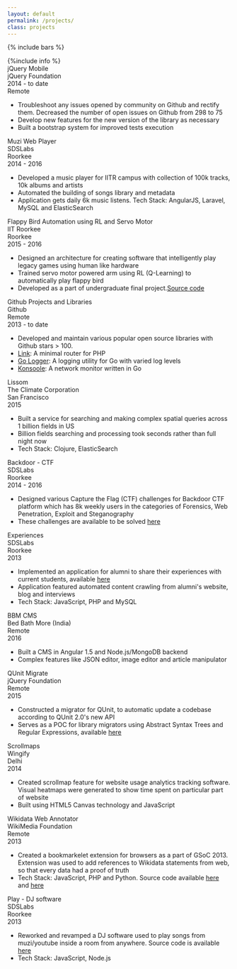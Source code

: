 ```yaml
---
layout: default
permalink: /projects/
class: projects
---
```


{% include bars %}

<div class="container">
	{%include info %}
	<div class="projects-container">
		<div class="projects-about">
			<div class="project-item">
				<div class="project-item-small-desc">
					<div class="project-item-name">jQuery Mobile</div>
					<div class="project-item-org">jQuery Foundation</div>
				</div class="project-item-meta">
				<div>
					<div class="project-item-year">2014 - to date</div>
					<div class="project-item-location">Remote</div>
				</div>
				<div class="project-item-description">
					<ul>
						<li>Troubleshoot any issues opened by community on Github and rectify them. Decreased the number of open issues on Github from 298 to 75</li>
						<li>Develop new features for the new version of the library as necessary</li>
						<li>Built a bootstrap system for improved tests execution</li>
					</ul>
				</div>
			</div>
			<div class="project-item">
				<div class="project-item-small-desc">
					<div class="project-item-name">Muzi Web Player</div>
					<div class="project-item-org">SDSLabs</div>
				</div class="project-item-meta">
				<div>
					<div class="project-item-location">Roorkee</div>
					<div class="project-item-year">2014 - 2016</div>
				</div>
				<div class="project-item-description">
					<ul>
						<li>Developed a music player for IITR campus with collection of 100k tracks, 10k albums and artists</li>
						<li>Automated the building of songs library and metadata</li>
						<li>Application gets daily 6k music listens. Tech Stack: AngularJS, Laravel, MySQL and ElasticSearch</li>
					</ul>
				</div>
			</div>
			<div class="project-item">
				<div class="project-item-small-desc">
					<div class="project-item-name">Flappy Bird Automation using RL and Servo Motor</div>
					<div class="project-item-org">IIT Roorkee</div>
				</div>
				<div class="project-item-meta">
					<div class="project-item-location">Roorkee</div>
					<div class="project-item-year">2015 - 2016</div>
				</div>
				<div class="project-item-description">
					<ul>
						<li>Designed an architecture for creating software that intelligently play legacy games using human like hardware</li>
						<li>Trained servo motor powered arm using RL (Q-Learning) to automatically play flappy bird</li>
						<li>Developed as a part of undergraduate final project.<a href="https://github.com/apsdehal/Flappy-Bird-Servo-Automation">Source code</a></li>
					</ul>
				</div>
			</div>
			<div class="project-item">
				<div class="project-item-small-desc">
					<div class="project-item-name">Github Projects and Libraries</div>
					<div class="project-item-org">Github</div>
				</div class="project-item-meta">
				<div>
					<div class="project-item-location">Remote</div>
					<div class="project-item-year">2013 - to date</div>
				</div>
				<div class="project-item-description">
					<ul>
						<li>Developed and maintain various popular open source libraries with Github stars > 100.</li>
						<li><a href="https://github.com/apsdehal/Link">Link</a>: A minimal router for PHP</li>
						<li><a href="https://github.com/apsdehal/go-logger">Go Logger</a>: A logging utility for Go with varied log levels</li>
						<li><a href="https://github.com/apsdehal/Konsoole">Konsoole</a>: A network monitor written in Go</li>
					</ul>
				</div>
			</div>
			<div class="project-item">
				<div class="project-item-small-desc">
					<div class="project-item-name">Lissom</div>
					<div class="project-item-org">The Climate Corporation</div>
				</div class="project-item-meta">
				<div>
					<div class="project-item-location">San Francisco</div>
					<div class="project-item-year">2015</div>
				</div>
				<div class="project-item-description">
					<ul>
						<li>Built a service for searching and making complex spatial queries across 1 billion fields in US</li>
						<li>Billion fields searching and processing took seconds rather than full night now</li>
						<li>Tech Stack: Clojure, ElasticSearch</li>
					</ul>
				</div>
			</div>
			<div class="project-item">
				<div class="project-item-small-desc">
					<div class="project-item-name">Backdoor - CTF</div>
					<div class="project-item-org">SDSLabs</div>
				</div class="project-item-meta">
				<div>
					<div class="project-item-location">Roorkee</div>
					<div class="project-item-year">2014 - 2016</div>
				</div>
				<div class="project-item-description">
					<ul>
						<li>Designed various Capture the Flag (CTF) challenges for Backdoor CTF platform which has 8k weekly users in the categories of Forensics, Web Penetration, Exploit and Steganography</li>
						<li>These challenges are available to be solved <a href="https://backdoor.sdslabs.co/users/apsdehal">here</a>
					</ul>
				</div>
			</div>
			<div class="project-item">
				<div class="project-item-small-desc">
					<div class="project-item-name">Experiences</div>
					<div class="project-item-org">SDSLabs</div>
				</div class="project-item-meta">
				<div>
					<div class="project-item-location">Roorkee</div>
					<div class="project-item-year">2013</div>
				</div>
				<div class="project-item-description">
					<ul>
						<li>Implemented an application for alumni to share their experiences with current students, available <a href="https://experiences.sdslabs.co">here</a></li>
						<li>Application featured automated content crawling from alumni's website, blog and interviews</li>
						<li>Tech Stack: JavaScript, PHP and MySQL</li>
					</ul>
				</div>
			</div>
			<div class="project-item">
				<div class="project-item-small-desc">
					<div class="project-item-name">BBM CMS</div>
					<div class="project-item-org">Bed Bath More (India)</div>
				</div class="project-item-meta">
				<div>
					<div class="project-item-location">Remote</div>
					<div class="project-item-year">2016</div>
				</div>
				<div class="project-item-description">
					<ul>
						<li>Built a CMS in Angular 1.5 and Node.js/MongoDB backend</li>
						<li>Complex features like JSON editor, image editor and article manipulator</li>
					</ul>
				</div>
			</div>
			<div class="project-item">
				<div class="project-item-small-desc">
					<div class="project-item-name">QUnit Migrate</div>
					<div class="project-item-org">jQuery Foundation</div>
				</div class="project-item-meta">
				<div>
					<div class="project-item-location">Remote</div>
					<div class="project-item-year">2015</div>
				</div>
				<div class="project-item-description">
					<ul>
						<li>Constructed a migrator for QUnit, to automatic update a codebase according to QUnit 2.0's new API</li>
						<li>Serves as a POC for library migrators using Abstract Syntax Trees and Regular Expressions, available <a href="//github.com/apsdehal/qunit-migrate">here</a></li>
					</ul>
				</div>
			</div>
			<div class="project-item">
				<div class="project-item-small-desc">
					<div class="project-item-name">Scrollmaps</div>
					<div class="project-item-org">Wingify</div>
				</div class="project-item-meta">
				<div>
					<div class="project-item-location">Delhi</div>
					<div class="project-item-year">2014</div>
				</div>
				<div class="project-item-description">
					<ul>
						<li>Created scrollmap feature for website usage analytics tracking software. Visual heatmaps were generated to show time spent on particular part of website</li>
						<li>Built using HTML5 Canvas technology and JavaScript</li>
					</ul>
				</div>
			</div>
			<div class="project-item">
				<div class="project-item-small-desc">
					<div class="project-item-name">Wikidata Web Annotator</div>
					<div class="project-item-org">WikiMedia Foundation</div>
				</div class="project-item-meta">
				<div>
					<div class="project-item-location">Remote</div>
					<div class="project-item-year">2013</div>
				</div>
				<div class="project-item-description">
					<ul>
						<li>Created a bookmarkelet extension for browsers as a part of GSoC 2013. Extension was used to add references to Wikidata statements from web, so that every data had a proof of truth</li>
						<li>Tech Stack: JavaScript, PHP and Python. Source code available <a href="https://github.com/apsdehal/Bajo">here</a> and <a href="https://github.com/apsdehal/WAL">here</a></li>
					</ul>
				</div>
			</div>
			<div class="project-item">
				<div class="project-item-small-desc">
					<div class="project-item-name">Play - DJ software</div>
					<div class="project-item-org">SDSLabs</div>
				</div class="project-item-meta">
				<div>
					<div class="project-item-location">Roorkee</div>
					<div class="project-item-year">2013</div>
				</div>
				<div class="project-item-description">
					<ul>
						<li>Reworked and revamped a DJ software used to play songs from muzi/youtube inside a room from anywhere. Source code is available <a href="https://github.com/sdslabs/play/commits?author=apsdehal">here</a></li>
						<li>Tech Stack: JavaScript, Node.js</li>
					</ul>
				</div>
			</div>
		</div>
	</div>
</div>
